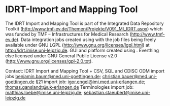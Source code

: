 # IDRT-Import and Mapping Tool

The IDRT Import and Mapping Tool is part of the Integrated Data Repository Toolkit (http://www.tmf-ev.de/Themen/Projekte/V091_MI_IDRT.aspx) which was funded by TMF – Infrastructures for Medical Research (http://www.tmf-ev.de).
Data integration jobs created using <Talend Open Studio for Data Integration> with the job files being freely available under GNU LGPL (http://www.gnu.org/licenses/lgpl.html) at http://idrt.imise.uni-leipzig.de. GUI and platform created using <Eclipse Rich Client Platform>. Everthing else licensed under GNU General Public License v2.0 (http://www.gnu.org/licenses/gpl-2.0.txt).

Contact:
IDRT Import and Mapping Tool +  CSV, SQL and CDISC ODM import jobs benjamin.baum@med.uni-goettingen.de; christian.bauer@med.uni-goettingen.de
§21 import job: igor.engel@imi.med.uni-erlangen.de; thomas.ganslandt@uk-erlangen.de
Terminologies import job: matthias.loebe@imise.uni-leipzig.de; sebastian.staeubert@imise.uni-leipzig.de
